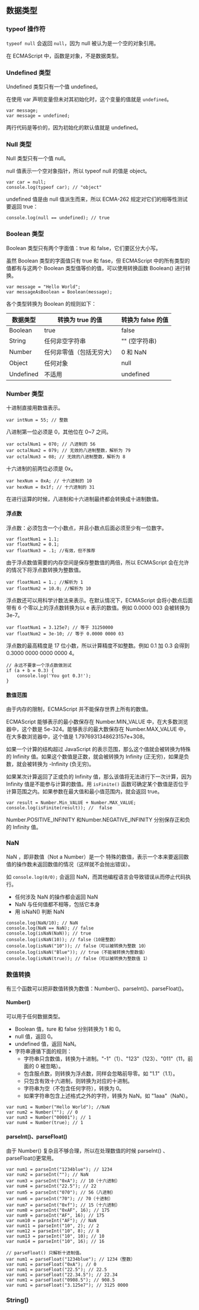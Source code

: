 ## 数据类型

### typeof 操作符

`typeof null` 会返回 `null`，因为 null 被认为是一个空的对象引用。

在 ECMAScript 中，函数是对象，不是数据类型。

### Undefined 类型

Undefined 类型只有一个值 undefined。

在使用 var 声明变量但未对其初始化时，这个变量的值就是 `undefined`。

```
var message;
var message = undefined;
```

两行代码是等价的，因为初始化的默认值就是 undefined。

### Null 类型

Null 类型只有一个值 null。

null 值表示一个空对象指针，所以 typeof null 的值是 object。

```
var car = null;
console.log(typeof car); // "object"
```

undefined 值是由 null 值派生而来，所以 ECMA-262 规定对它们的相等性测试要返回 true：

```
console.log(null == undefined); // true
```

### Boolean 类型

Boolean 类型只有两个字面值：true 和 false，它们要区分大小写。

虽然 Boolean 类型的字面值只有 true 和 fase，但 ECMAScript 中的所有类型的值都有与这两个 Boolean 类型值等价的值，可以使用转换函数 Boolean() 进行转换。

```
var message = "Hello World";
var messageAsBoolean = Boolean(message);
```

各个类型转换为 Boolean 的规则如下：
<table>
<thead>
<tr>
<th>数据类型</td>
<th>转换为 true 的值</td>
<th>转换为 false 的值</td>
</tr>
</thead>
<tbody>
<tr>
<td>Boolean</td>
<td>true</td>
<td>false</td>
</tr>
<tr>
<td>String</td>
<td>任何非空字符串</td>
<td>"" (空字符串)</td>
</tr>
<tr>
<td>Number</td>
<td>任何非零值（包括无穷大）</td>
<td>0 和 NaN</td>
</tr>
<tr>
<td>Object</td>
<td>任何对象</td>
<td>null</td>
</tr>
<tr>
<td>Undefined</td>
<td>不适用</td>
<td>undefined</td>
</tr>
</tbody>
</table>


### Number 类型

十进制直接用数值表示。

```
var intNum = 55; // 整数
```

八进制第一位必须是 0，其他位在 0~7 之间。

```
var octalNum1 = 070; // 八进制的 56
var octalNum2 = 079; // 无效的八进制整数，解析为 79
var octalNum3 = 08; // 无效的八进制整数，解析为 8
```

十六进制的前两位必须是 0x。

```
var hexNum = 0xA; // 十六进制的 10
var hexNum = 0x1f; // 十六进制的 31
```

在进行运算的时候，八进制和十六进制最终都会转换成十进制数值。

#### 浮点数

浮点数：必须包含一个小数点，并且小数点后面必须至少有一位数字。

```
var floatNum1 = 1.1;
var floatNum2 = 0.1;
var floatNum3 = .1; //有效，但不推荐
```

由于浮点数值需要的内存空间是保存整数值的两倍，所以 ECMAScript 会在允许的情况下将浮点数转换为整数值。

```
var floatNum1 = 1.; //解析为 1
var floatNum2 = 10.0; //解析为 10
```

浮点数还可以用科学计数法来表示。在默认情况下，ECMAScript 会将小数点后面带有 6 个零以上的浮点数转换为以 e 表示的数值。例如 0.0000 003 会被转换为 3e-7。


```
var floatNum1 = 3.125e7; // 等于 31250000
var floatNum2 = 3e-10; // 等于 0.0000 0000 03
```

浮点数的最高精度是 17 位小数，所以计算精度不如整数。例如 0.1 加 0.3 会得到 0.3000 0000 0000 0000 4。

```
// 永远不要拿一个浮点数做测试
if (a + b = 0.3) {
	console.log('You got 0.3!');
}
```

#### 数值范围

由于内存的限制，ECMAScript 并不能保存世界上所有的数值。

ECMAScript 能够表示的最小数保存在 Number.MIN_VALUE 中，在大多数浏览器中，这个数是 5e-324。能够表示的最大数保存在 Number.MAX_VALUE 中，在大多数浏览器中，这个值是 1.7976931348623157e+308。

如果一个计算的结构超过 JavaScript 的表示范围，那么这个值就会被转换为特殊的 Infinity 值。如果这个数值是正数，就会被转换为 Infinity (正无穷)，如果是负数，就会被转换为 -Infinity (负无穷)。

如果某次计算返回了正或负的 Infinity 值，那么该值将无法进行下一次计算，因为 Infinity 值是不能参与计算的数值。用 `isFinite()` 函数可确定某个数值是否位于计算范围之内。如果参数在最大值和最小值范围内，就会返回 true。

```
var result = Number.Min_VALUE + Number.MAX_VALUE;
console.log(isFinite(result)); //  false
```

Number.POSITIVE_INFINITY 和Number.NEGATIVE_INFINITY 分别保存正和负的 Infinity 值。

### NaN

NaN ，即非数值（Not a Number）是一个 特殊的数值，表示一个本来要返回数值的操作数未返回数值的情况（这样就不会抛出错误）。

如 `console.log(0/0);` 会返回 NaN，而其他编程语言会导致错误从而停止代码执行。

+ 任何涉及 NaN 的操作都会返回 NaN
+ NaN 与任何值都不相等，包括它本身
+ 用 isNaN() 判断 NaN 

```
console.log(NaN/10); // NaN
console.log(NaN == NaN); // false
console.log(isNaN(NaN)); // true
console.log(isNaN(10)); // false（10是整数）
console.log(isNaN("10")); // false（可以被转换为整数 10） 
console.log(isNaN("Blue")); // true（不能被转换为整数值）
console.log(isNaN(true)); // false（可以被转换为整数值 1）
```

### 数值转换

有三个函数可以把非数值转换为数值：Number()、parseInt()、parseFloat()。

#### Number()

可以用于任何数据类型。

+ Boolean 值，ture 和 false 分别转换为 1 和 0。
+ null 值，返回 0。
+ undefined 值，返回 NaN。
+ 字符串遵循下面的规则：
	- 字符串只含数值，转换为十进制。"-1"（1）、"123"（123）、"011"（11，前面的 0 被忽略）。
	- 包含服点数，则转换为浮点数，同样会忽略前导零。如 "1.1"（1.1）。
	- 只包含有效十六进制，则转换为对应的十进制。
	- 字符串为空（不包含任何字符），转换为 0。
	- 如果字符串包含上述格式之外的字符，转换为 NaN。如 "1aaa"（NaN）。
	
```
var num1 = Number("Hello World"); //NaN
var num2 = Number(""); // 0
var num3 = Number("00001"); // 1
var num4 = Number(true); // 1
```

#### parseInt()、parseFloat()

由于 Number() 复杂且不够合理，所以在处理数值的时候 parseInt() 、parseFloat()更常用。

```
var num1 = parseInt("1234blue"); // 1234
var num2 = parseInt(""); // NaN
var num3 = parseInt("0xA"); // 10（十六进制）
var num4 = parseInt("22.5"); // 22
var num5 = parseInt("070"); // 56（八进制）
var num6 = parseInt("70"); // 70（十进制）
var num7 = parseInt("0xf"); // 15（十六进制）
var num8 = parseInt("0xAF", 16); // 175
var num9 = parseInt("AF", 16); // 175
var num10 = parseInt("AF"); // NaN
var num11 = parseInt("10", 2); // 2
var num12 = parseInt("10", 8); // 8
var num13 = parseInt("10", 10); // 10
var num14 = parseInt("10", 16); // 16
```

```
// parseFloat() 只解析十进制值。
var num1 = parseFloat("1234blue"); // 1234（整数）
var num1 = parseFloat("0xA"); // 0
var num1 = parseFloat("22.5"); // 22.5
var num1 = parseFloat("22.34.5"); // 22.34
var num1 = parseFloat("0908.5"); // 908.5
var num1 = parseFloat("3.125e7"); // 3125 0000
```

### String()












